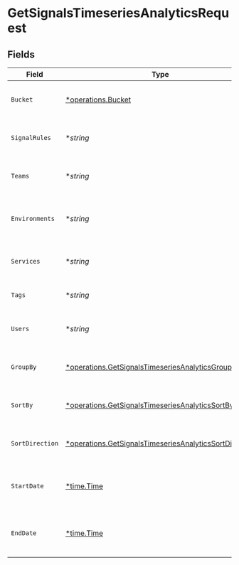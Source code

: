 # GetSignalsTimeseriesAnalyticsRequest


## Fields

| Field                                                                                                                           | Type                                                                                                                            | Required                                                                                                                        | Description                                                                                                                     |
| ------------------------------------------------------------------------------------------------------------------------------- | ------------------------------------------------------------------------------------------------------------------------------- | ------------------------------------------------------------------------------------------------------------------------------- | ------------------------------------------------------------------------------------------------------------------------------- |
| `Bucket`                                                                                                                        | [*operations.Bucket](../../models/operations/bucket.md)                                                                         | :heavy_minus_sign:                                                                                                              | String that determines how records are grouped                                                                                  |
| `SignalRules`                                                                                                                   | **string*                                                                                                                       | :heavy_minus_sign:                                                                                                              | A comma separated list of signal rule IDs                                                                                       |
| `Teams`                                                                                                                         | **string*                                                                                                                       | :heavy_minus_sign:                                                                                                              | A comma separated list of team IDs                                                                                              |
| `Environments`                                                                                                                  | **string*                                                                                                                       | :heavy_minus_sign:                                                                                                              | A comma separated list of environment IDs                                                                                       |
| `Services`                                                                                                                      | **string*                                                                                                                       | :heavy_minus_sign:                                                                                                              | A comma separated list of service IDs                                                                                           |
| `Tags`                                                                                                                          | **string*                                                                                                                       | :heavy_minus_sign:                                                                                                              | A comma separated list of tags                                                                                                  |
| `Users`                                                                                                                         | **string*                                                                                                                       | :heavy_minus_sign:                                                                                                              | A comma separated list of user IDs                                                                                              |
| `GroupBy`                                                                                                                       | [*operations.GetSignalsTimeseriesAnalyticsGroupBy](../../models/operations/getsignalstimeseriesanalyticsgroupby.md)             | :heavy_minus_sign:                                                                                                              | String that determines how records are grouped                                                                                  |
| `SortBy`                                                                                                                        | [*operations.GetSignalsTimeseriesAnalyticsSortBy](../../models/operations/getsignalstimeseriesanalyticssortby.md)               | :heavy_minus_sign:                                                                                                              | String that determines how records are sorted                                                                                   |
| `SortDirection`                                                                                                                 | [*operations.GetSignalsTimeseriesAnalyticsSortDirection](../../models/operations/getsignalstimeseriesanalyticssortdirection.md) | :heavy_minus_sign:                                                                                                              | String that determines how records are sorted                                                                                   |
| `StartDate`                                                                                                                     | [*time.Time](https://pkg.go.dev/time#Time)                                                                                      | :heavy_minus_sign:                                                                                                              | The start date to return metrics from                                                                                           |
| `EndDate`                                                                                                                       | [*time.Time](https://pkg.go.dev/time#Time)                                                                                      | :heavy_minus_sign:                                                                                                              | The end date to return metrics from                                                                                             |